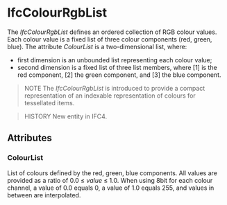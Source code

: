 # IfcColourRgbList

The _IfcColourRgbList_ defines an ordered collection of RGB colour values. Each colour value is a fixed list of three colour components (red, green, blue). The attribute _ColourList_ is a two-dimensional list, where:

* first dimension is an unbounded list representing each colour value;
* second dimension is a fixed list of three list members, where [1] is the red component, [2] the green component, and [3] the blue component.

<!-- end of short definition -->

> NOTE The _IfcColourRgbList_ is introduced to provide a compact representation of an indexable representation of colours for tessellated items.

> HISTORY New entity in IFC4.

## Attributes

### ColourList
List of colours defined by the red, green, blue components. All values are provided as a ratio of 0.0 ≤ _value_ ≤ 1.0. When using 8bit for each colour channel, a value of 0.0 equals 0, a value of 1.0 equals 255, and values in between are interpolated.
